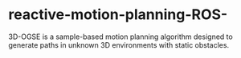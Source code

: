 # reactive-motion-planning-ROS-
3D-OGSE  is a sample-based motion planning algorithm designed to generate paths in unknown 3D environments with static obstacles.
